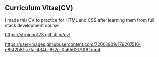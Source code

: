 ## **Curriculum Vitae(CV)**

I made this CV to practice for HTML and CSS after learning them from full stack development course

<a src='https://shinjuno123.github.io/cv/'>https://shinjuno123.github.io/cv/</a>




https://user-images.githubusercontent.com/72008909/179207516-e85f2b8f-c7fa-434b-862c-0a6562170f9f.mp4

